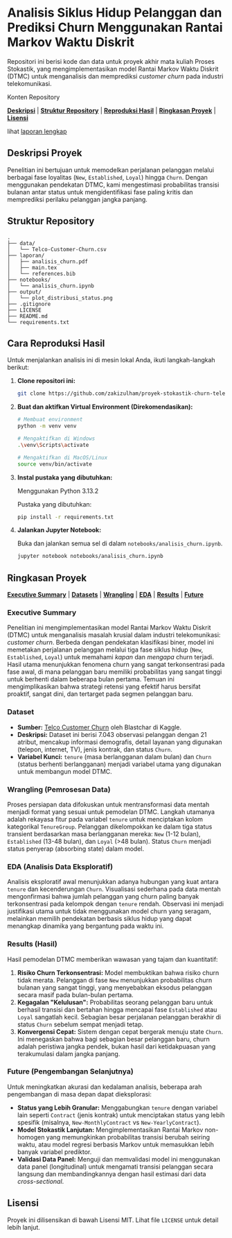 # Analisis Siklus Hidup Pelanggan dan Prediksi Churn Menggunakan Rantai Markov Waktu Diskrit

Repositori ini berisi kode dan data untuk proyek akhir mata kuliah Proses Stokastik, yang mengimplementasikan model Rantai Markov Waktu Diskrit (DTMC) untuk menganalisis dan memprediksi *customer churn* pada industri telekomunikasi.

Konten Repository

**[Deskripsi](#Deskripsi)** | **[Struktur Repository](#Struktur)** | **[Reproduksi Hasil](#Reproduksi)** | **[Ringkasan Proyek](#Ringkasan)** | **[Lisensi](#Lisensi)** 

lihat [laporan lengkap](https://github.com/zakizulham/proyek-stokastik-churn-telekomunikasi/blob/main/laporan/analisis_churn.pdf)

## Deskripsi Proyek <a id='Deskripsi'></a>

Penelitian ini bertujuan untuk memodelkan perjalanan pelanggan melalui berbagai fase loyalitas (`New`, `Established`, `Loyal`) hingga `Churn`. Dengan menggunakan pendekatan DTMC, kami mengestimasi probabilitas transisi bulanan antar status untuk mengidentifikasi fase paling kritis dan memprediksi perilaku pelanggan jangka panjang.

## Struktur Repository <a id='Struktur'></a>

```
.
├── data/
│   └── Telco-Customer-Churn.csv
├── laporan/
│   ├── analisis_churn.pdf
│   ├── main.tex
│   └── references.bib
├── notebooks/
│   └── analisis_churn.ipynb      
├── output/
│   └── plot_distribusi_status.png
├── .gitignore
├── LICENSE
├── README.md
└── requirements.txt
```

## Cara Reproduksi Hasil <a id='Reproduksi'></a>

Untuk menjalankan analisis ini di mesin lokal Anda, ikuti langkah-langkah berikut:

1.  **Clone repositori ini:**
    ```bash
    git clone https://github.com/zakizulham/proyek-stokastik-churn-telekomunikasi.git && cd proyek-stokastik-churn-telekomunikasi
    ```

2.  **Buat dan aktifkan Virtual Environment (Direkomendasikan):**
    ```bash
    # Membuat environment
    python -m venv venv

    # Mengaktifkan di Windows
    .\venv\Scripts\activate

    # Mengaktifkan di MacOS/Linux
    source venv/bin/activate
    ```

3.  **Instal pustaka yang dibutuhkan:**

    Menggunakan Python 3.13.2

    Pustaka yang dibutuhkan:

    ```bash
    pip install -r requirements.txt
    ```

4.  **Jalankan Jupyter Notebook:**

    Buka dan jalankan semua sel di dalam `notebooks/analisis_churn.ipynb`.
    ```bash
    jupyter notebook notebooks/analisis_churn.ipynb
    ```

## Ringkasan Proyek <a id='Ringkasan'></a>

**[Executive Summary](#exec-summary)** | **[Datasets](#data)** | **[Wrangling](#wrangling)** | **[EDA](#eda)** | **[Results](#results)** | **[Future](#future)**

### Executive Summary <a id='exec-summary'></a>
Penelitian ini mengimplementasikan model Rantai Markov Waktu Diskrit (DTMC) untuk menganalisis masalah krusial dalam industri telekomunikasi: *customer churn*. Berbeda dengan pendekatan klasifikasi biner, model ini memetakan perjalanan pelanggan melalui tiga fase siklus hidup (`New`, `Established`, `Loyal`) untuk memahami *kapan* dan *mengapa* churn terjadi. Hasil utama menunjukkan fenomena churn yang sangat terkonsentrasi pada fase awal, di mana pelanggan baru memiliki probabilitas yang sangat tinggi untuk berhenti dalam beberapa bulan pertama. Temuan ini mengimplikasikan bahwa strategi retensi yang efektif harus bersifat proaktif, sangat dini, dan tertarget pada segmen pelanggan baru.

### Dataset <a id='data'></a>
* **Sumber:** [Telco Customer Churn](https://www.kaggle.com/datasets/blastchar/telco-customer-churn) oleh Blastchar di Kaggle.
* **Deskripsi:** Dataset ini berisi 7.043 observasi pelanggan dengan 21 atribut, mencakup informasi demografis, detail layanan yang digunakan (telepon, internet, TV), jenis kontrak, dan status `Churn`.
* **Variabel Kunci:** `tenure` (masa berlangganan dalam bulan) dan `Churn` (status berhenti berlangganan) menjadi variabel utama yang digunakan untuk membangun model DTMC.

### Wrangling (Pemrosesan Data) <a id='wrangling'></a>
Proses persiapan data difokuskan untuk mentransformasi data mentah menjadi format yang sesuai untuk pemodelan DTMC. Langkah utamanya adalah rekayasa fitur pada variabel `tenure` untuk menciptakan kolom kategorikal `TenureGroup`. Pelanggan dikelompokkan ke dalam tiga status transient berdasarkan masa berlangganan mereka: `New` (1-12 bulan), `Established` (13-48 bulan), dan `Loyal` (>48 bulan). Status `Churn` menjadi status penyerap (absorbing state) dalam model.

### EDA (Analisis Data Eksploratif) <a id='eda'></a>
Analisis eksploratif awal menunjukkan adanya hubungan yang kuat antara `tenure` dan kecenderungan `Churn`. Visualisasi sederhana pada data mentah mengonfirmasi bahwa jumlah pelanggan yang churn paling banyak terkonsentrasi pada kelompok dengan `tenure` rendah. Observasi ini menjadi justifikasi utama untuk tidak menggunakan model churn yang seragam, melainkan memilih pendekatan berbasis siklus hidup yang dapat menangkap dinamika yang bergantung pada waktu ini.

### Results (Hasil) <a id='results'></a>
Hasil pemodelan DTMC memberikan wawasan yang tajam dan kuantitatif:
1.  **Risiko Churn Terkonsentrasi:** Model membuktikan bahwa risiko churn tidak merata. Pelanggan di fase `New` menunjukkan probabilitas churn bulanan yang sangat tinggi, yang menyebabkan eksodus pelanggan secara masif pada bulan-bulan pertama.
2.  **Kegagalan "Kelulusan":** Probabilitas seorang pelanggan baru untuk berhasil transisi dan bertahan hingga mencapai fase `Established` atau `Loyal` sangatlah kecil. Sebagian besar perjalanan pelanggan berakhir di status `Churn` sebelum sempat menjadi tetap.
3.  **Konvergensi Cepat:** Sistem dengan cepat bergerak menuju state `Churn`. Ini menegaskan bahwa bagi sebagian besar pelanggan baru, churn adalah peristiwa jangka pendek, bukan hasil dari ketidakpuasan yang terakumulasi dalam jangka panjang.

### Future (Pengembangan Selanjutnya) <a id='future'></a>
Untuk meningkatkan akurasi dan kedalaman analisis, beberapa arah pengembangan di masa depan dapat dieksplorasi:
* **Status yang Lebih Granular:** Menggabungkan `tenure` dengan variabel lain seperti `Contract` (jenis kontrak) untuk menciptakan status yang lebih spesifik (misalnya, `New-MonthlyContract` vs `New-YearlyContract`).
* **Model Stokastik Lanjutan:** Mengimplementasikan Rantai Markov non-homogen yang memungkinkan probabilitas transisi berubah seiring waktu, atau model regresi berbasis Markov untuk memasukkan lebih banyak variabel prediktor.
* **Validasi Data Panel:** Menguji dan memvalidasi model ini menggunakan data panel (longitudinal) untuk mengamati transisi pelanggan secara langsung dan membandingkannya dengan hasil estimasi dari data *cross-sectional*.

## Lisensi <a id='Lisensi'></a>

Proyek ini dilisensikan di bawah Lisensi MIT. Lihat file `LICENSE` untuk detail lebih lanjut.
